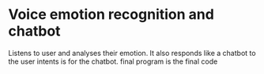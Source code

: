 # Voice emotion recognition and chatbot
Listens to user and analyses their emotion. It also responds like a chatbot to the user
intents is for the chatbot.
final program is the final code
